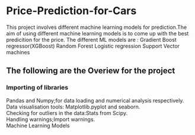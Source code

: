 # Price-Prediction-for-Cars
This project involves different machine learning models for prediction.The aim of using different machine learning models is to come up with the best predicition for the price. The different ML models are : 
 Gradient Boost  regressor(XGBoost)
 Random Forest
 Logistic regression
 Support Vector machines 

## The following are the Overiew for the project
### Importing of libraries
Pandas and Numpy;for data loading and numerical analysis respectively.<br>
Data visualisation tools: Matplotlib.pyplot and seaborn.<br>
Checking for outliers in the data:Stats from Scipy.<br>
Handling warnings;Import warnings.<br>
Machine Learning Models
